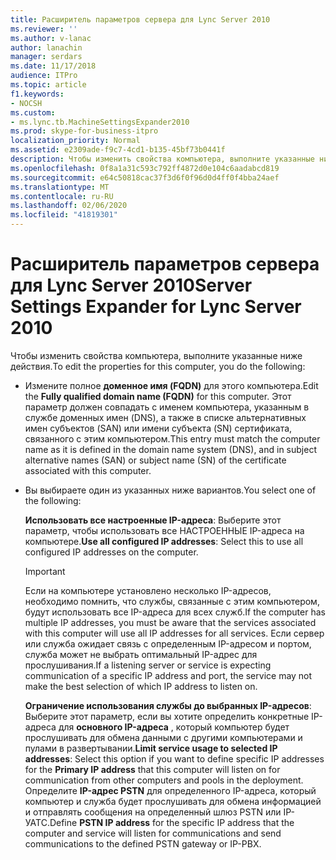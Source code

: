 ```yaml
---
title: Расширитель параметров сервера для Lync Server 2010
ms.reviewer: ''
ms.author: v-lanac
author: lanachin
manager: serdars
ms.date: 11/17/2018
audience: ITPro
ms.topic: article
f1.keywords:
- NOCSH
ms.custom:
- ms.lync.tb.MachineSettingsExpander2010
ms.prod: skype-for-business-itpro
localization_priority: Normal
ms.assetid: e2309ade-f9c7-4cd1-b135-45bf73b0441f
description: Чтобы изменить свойства компьютера, выполните указанные ниже действия.
ms.openlocfilehash: 0f8a1a31c593c792ff4872d0e104c6aadabcd819
ms.sourcegitcommit: e64c50818cac37f3d6f0f96d0d4ff0f4bba24aef
ms.translationtype: MT
ms.contentlocale: ru-RU
ms.lasthandoff: 02/06/2020
ms.locfileid: "41819301"
---
```

# <a name="server-settings-expander-for-lync-server-2010"></a><span data-ttu-id="fdb4d-103">Расширитель параметров сервера для Lync Server 2010</span><span class="sxs-lookup"><span data-stu-id="fdb4d-103">Server Settings Expander for Lync Server 2010</span></span>
 
<span data-ttu-id="fdb4d-104">Чтобы изменить свойства компьютера, выполните указанные ниже действия.</span><span class="sxs-lookup"><span data-stu-id="fdb4d-104">To edit the properties for this computer, you do the following:</span></span>
  
- <span data-ttu-id="fdb4d-105">Измените полное **доменное имя (FQDN)** для этого компьютера.</span><span class="sxs-lookup"><span data-stu-id="fdb4d-105">Edit the **Fully qualified domain name (FQDN)** for this computer.</span></span> <span data-ttu-id="fdb4d-106">Этот параметр должен совпадать с именем компьютера, указанным в службе доменных имен (DNS), а также в списке альтернативных имен субъектов (SAN) или имени субъекта (SN) сертификата, связанного с этим компьютером.</span><span class="sxs-lookup"><span data-stu-id="fdb4d-106">This entry must match the computer name as it is defined in the domain name system (DNS), and in subject alternative names (SAN) or subject name (SN) of the certificate associated with this computer.</span></span>
    
- <span data-ttu-id="fdb4d-107">Вы выбираете один из указанных ниже вариантов.</span><span class="sxs-lookup"><span data-stu-id="fdb4d-107">You select one of the following:</span></span>
    
    <span data-ttu-id="fdb4d-108">**Использовать все настроенные IP-адреса**: Выберите этот параметр, чтобы использовать все НАСТРОЕННЫЕ IP-адреса на компьютере.</span><span class="sxs-lookup"><span data-stu-id="fdb4d-108">**Use all configured IP addresses**: Select this to use all configured IP addresses on the computer.</span></span>
    
    > [!IMPORTANT]
    > <span data-ttu-id="fdb4d-109">Если на компьютере установлено несколько IP-адресов, необходимо помнить, что службы, связанные с этим компьютером, будут использовать все IP-адреса для всех служб.</span><span class="sxs-lookup"><span data-stu-id="fdb4d-109">If the computer has multiple IP addresses, you must be aware that the services associated with this computer will use all IP addresses for all services.</span></span> <span data-ttu-id="fdb4d-110">Если сервер или служба ожидает связь с определенным IP-адресом и портом, служба может не выбрать оптимальный IP-адрес для прослушивания.</span><span class="sxs-lookup"><span data-stu-id="fdb4d-110">If a listening server or service is expecting communication of a specific IP address and port, the service may not make the best selection of which IP address to listen on.</span></span> 
  
    <span data-ttu-id="fdb4d-111">**Ограничение использования службы до выбранных IP-адресов**: Выберите этот параметр, если вы хотите определить конкретные IP-адреса для **основного IP-адреса** , который компьютер будет прослушивать для обмена данными с другими компьютерами и пулами в развертывании.</span><span class="sxs-lookup"><span data-stu-id="fdb4d-111">**Limit service usage to selected IP addresses**: Select this option if you want to define specific IP addresses for the **Primary IP address** that this computer will listen on for communication from other computers and pools in the deployment.</span></span> <span data-ttu-id="fdb4d-112">Определите **IP-адрес PSTN** для определенного IP-адреса, который компьютер и служба будет прослушивать для обмена информацией и отправлять сообщения на определенный шлюз PSTN или IP-УАТС.</span><span class="sxs-lookup"><span data-stu-id="fdb4d-112">Define **PSTN IP address** for the specific IP address that the computer and service will listen for communications and send communications to the defined PSTN gateway or IP-PBX.</span></span>
    

